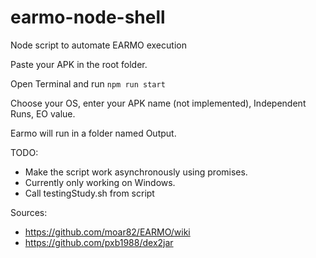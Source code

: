 # earmo-node-shell
Node script to automate EARMO execution

Paste your APK in the root folder.

Open Terminal and run `npm run start`

Choose your OS, enter your APK name (not implemented), Independent Runs, EO value.

Earmo will run in a folder named Output.

TODO:
* Make the script work asynchronously using promises.
* Currently only working on Windows.
* Call testingStudy.sh from script





Sources:
* https://github.com/moar82/EARMO/wiki
* https://github.com/pxb1988/dex2jar



